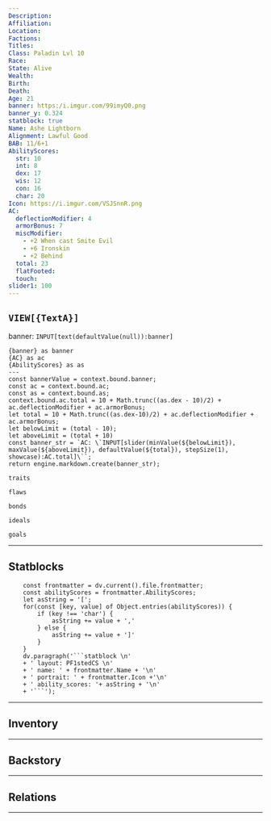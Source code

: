 ```yaml
---
Description: 
Affiliation: 
Location: 
Factions: 
Titles: 
Class: Paladin Lvl 10
Race: 
State: Alive
Wealth: 
Birth: 
Death: 
Age: 21
banner: https:/i.imgur.com/99imyQ0.png
banner_y: 0.324
statblock: true
Name: Ashe Lightborn
Alignment: Lawful Good
BAB: 11/6+1
AbilityScores:
  str: 10
  int: 8
  dex: 17
  wis: 12
  con: 16
  char: 20
Icon: https://i.imgur.com/VSJSnnR.png
AC:
  deflectionModifier: 4
  armorBonus: 7
  miscModifier:
    - +2 When cast Smite Evil
    - +6 Ironskin
    - +2 Behind
  total: 23
  flatFooted: 
  touch: 
slider1: 100
---
```


##  `VIEW[{TextA}]`

banner: `INPUT[text(defaultValue(null)):banner]`

```meta-bind-js-view
{banner} as banner
{AC} as ac
{AbilityScores} as as
---
const bannerValue = context.bound.banner;
const ac = context.bound.ac;
const as = context.bound.as;
context.bound.ac.total = 10 + Math.trunc((as.dex - 10)/2) + ac.deflectionModifier + ac.armorBonus;
let total = 10 + Math.trunc((as.dex-10)/2) + ac.deflectionModifier + ac.armorBonus;
let belowLimit = (total - 10);
let aboveLimit = (total + 10)
const banner_str = `AC: \`INPUT[slider(minValue(${belowLimit}), maxValue(${aboveLimit}), defaultValue(${total}), stepSize(1), showcase):AC.total]\``;
return engine.markdown.create(banner_str);
```





```ad-Tr
traits
```

```ad-fw
flaws
```

```ad-Bd
bonds
```

```ad-idl
ideals
```

```ad-goals
goals
```

--- 
## Statblocks

```dataviewjs
	const frontmatter = dv.current().file.frontmatter;
	const abilityScores = frontmatter.AbilityScores;
	let asString = '[';
	for(const [key, value] of Object.entries(abilityScores)) {
		if (key !== 'char') {
			asString += value + ','
		} else {
			asString += value + ']'
		}
	}
	dv.paragraph('```statblock \n' 
	+ ' layout: PF1stedCS \n' 
	+ ' name: ' + frontmatter.Name + '\n'
	+ ' portrait: ' + frontmatter.Icon +'\n'
	+ ' ability_scores: '+ asString + '\n'
	+ '```');
```


___
## Inventory

---
## Backstory


___
## Relations


---
